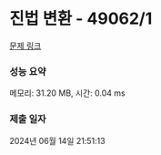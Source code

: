 # 진법 변환 - 49062/1 

[문제 링크](https://level.goorm.io/exam/49062/%EC%A7%84%EB%B2%95-%EB%B3%80%ED%99%98/quiz/1) 

### 성능 요약

메모리: 31.20 MB, 시간: 0.04 ms

### 제출 일자

2024년 06월 14일 21:51:13

